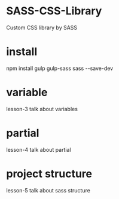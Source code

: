 # SASS-CSS-Library
Custom CSS library by SASS
# install
npm install gulp gulp-sass sass --save-dev

# variable
lesson-3 talk about variables
# partial
lesson-4 talk about partial
# project structure
lesson-5 talk about sass structure
